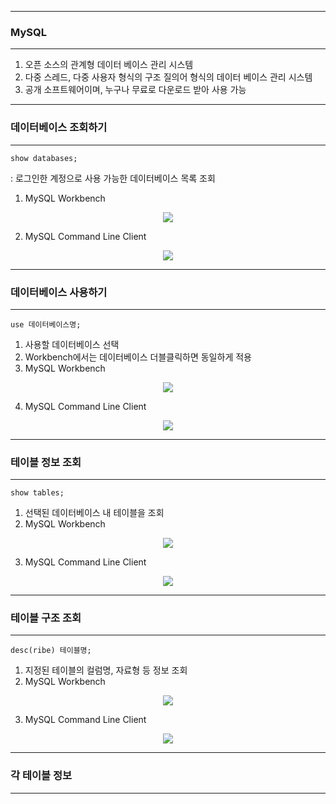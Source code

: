 ----
### MySQL
----
1. 오픈 소스의 관계형 데이터 베이스 관리 시스템
2. 다중 스레드, 다중 사용자 형식의 구조 질의어 형식의 데이터 베이스 관리 시스템
3. 공개 소프트웨어이며, 누구나 무료로 다운로드 받아 사용 가능

-----
### 데이터베이스 조회하기
-----
```db
show databases;
```
: 로그인한 계정으로 사용 가능한 데이터베이스 목록 조회

1. MySQL Workbench
<div align="center">
<img src="https://github.com/sooyounghan/Data-Base/assets/34672301/813276e7-6ca1-4ca6-b956-5dcf37526e64">
</div>

2. MySQL Command Line Client
<div align="center">
<img src="https://github.com/sooyounghan/Data-Base/assets/34672301/64c5ca78-c823-4f33-8ecc-fbff3403c901">
</div>

-----
### 데이터베이스 사용하기
-----
```db
use 데이터베이스명;
```
1. 사용할 데이터베이스 선택
2. Workbench에서는 데이터베이스 더블클릭하면 동일하게 적용
3. MySQL Workbench
<div align="center">
<img src="https://github.com/sooyounghan/Data-Base/assets/34672301/d73ec6bf-53b9-4eda-a5fc-ee54c4e6a32e">
</div>

4. MySQL Command Line Client
<div align="center">
<img src="https://github.com/sooyounghan/Data-Base/assets/34672301/4be3ca3b-8edc-4d55-b45d-33d1f9b9e857">
</div>

-----
### 테이블 정보 조회
-----
```db
show tables;
```
1. 선택된 데이터베이스 내 테이블을 조회
2. MySQL Workbench
<div align="center">
<img src="https://github.com/sooyounghan/Data-Base/assets/34672301/8950058f-fd87-4bae-8ba4-6fbb7aedb529">
</div>

3. MySQL Command Line Client
<div align="center">
<img src="https://github.com/sooyounghan/Data-Base/assets/34672301/aca16536-1a8d-4a51-a799-d35cf0ae3c00">
</div>

-----
### 테이블 구조 조회
-----
```db
desc(ribe) 테이블명;
```
1. 지정된 테이블의 컬럼명, 자료형 등 정보 조회
2. MySQL Workbench
<div align="center">
<img src="https://github.com/sooyounghan/Data-Base/assets/34672301/4c1e516d-99e0-4792-b563-12217344ba69">
</div>

3. MySQL Command Line Client
<div align="center">
<img src="https://github.com/sooyounghan/Data-Base/assets/34672301/9f80c917-c8d2-4dfc-9637-0a527a1f7677">
</div>

-----
### 각 테이블 정보
-----
